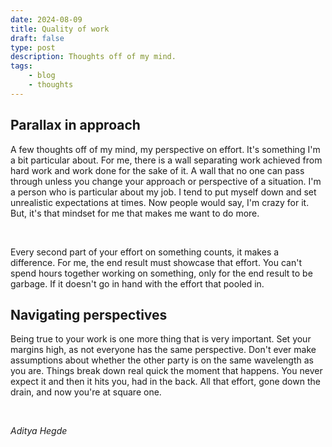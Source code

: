 ```yaml
---
date: 2024-08-09
title: Quality of work  
draft: false
type: post
description: Thoughts off of my mind.
tags:
    - blog
    - thoughts
---
```


## Parallax in approach

A few thoughts off of my mind, my perspective on effort. It's something I'm a bit particular about. For me, there is a wall separating work achieved from hard work and work done for the sake of it. A wall that no one can pass through unless you change your approach or perspective of a situation. I'm a person who is particular about my job. I tend to put myself down and set unrealistic expectations at times. Now people would say, I'm crazy for it. But, it's that mindset for me that makes me want to do more.

<br/>

Every second part of your effort on something counts, it makes a difference. For me, the end result must showcase that effort. You can't spend hours together working on something, only for the end result to be garbage. If it doesn't go in hand with the effort that pooled in.


<!-- ![xkcd comic 1658 - estimating time](https://imgs.xkcd.com/comics/estimating_time_2x.png) -->


## Navigating perspectives 

Being true to your work is one more thing that is very important. Set your margins high, as not everyone has the same perspective. Don't ever make assumptions about whether the other party is on the same wavelength as you are. Things break down real quick the moment that happens. You never expect it and then it hits you, had in the back. All that effort, gone down the drain, and now you're at square one.

<br/>

*Aditya Hegde*
